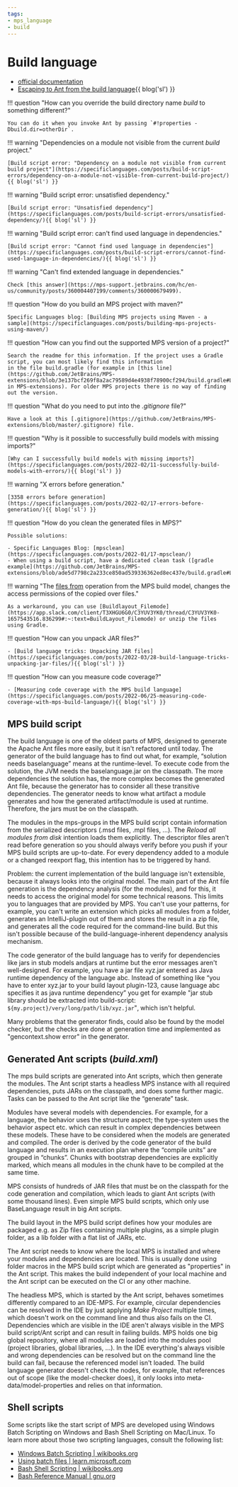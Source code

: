 ```yaml
---
tags:
- mps_language
- build
---
```


# Build language

- [official documentation](https://www.jetbrains.com/help/mps/build-language.html)
- [Escaping to Ant from the build language](https://specificlanguages.com/posts/2022-03/24-escaping-to-ant-from-build-language/){{ blog('sl') }}

!!! question "How can you override the build directory name *build* to something different?"

    You can do it when you invoke Ant by passing `#!properties -Dbuild.dir=otherDir`.

!!! warning "Dependencies on a module not visible from the current *build* project."

    [Build script error: "Dependency on a module not visible from current build project"](https://specificlanguages.com/posts/build-script-errors/dependency-on-a-module-not-visible-from-current-build-project/){{ blog('sl') }}

!!! warning "Build script error: unsatisfied dependency."

    [Build script error: "Unsatisfied dependency"](https://specificlanguages.com/posts/build-script-errors/unsatisfied-dependency/){{ blog('sl') }}

!!! warning "Build script error: can't find used language in dependencies."
    
    [Build script error: "Cannot find used language in dependencies"](https://specificlanguages.com/posts/build-script-errors/cannot-find-used-language-in-dependencies/){{ blog('sl') }}

!!! warning "Can't find extended language in dependencies."
    
    Check [this answer](https://mps-support.jetbrains.com/hc/en-us/community/posts/360004407199/comments/360000679499).

!!! question "How do you build an MPS project with maven?" 

    Specific Languages blog: [Building MPS projects using Maven - a sample](https://specificlanguages.com/posts/building-mps-projects-using-maven/)

!!! question "How can you find out the supported MPS version of a project?"

    Search the readme for this information. If the project uses a Gradle script, you can most likely find this information
    in the file build.gradle (for example in [this line](https://github.com/JetBrains/MPS-extensions/blob/3e137bcf269f8a2ac79589d4e4938f78900cf294/build.gradle#L81)
    in MPS-extensions). For older MPS projects there is no way of finding out the version.

!!! question "What do you need to put into the *\.gitignore* file?"

    Have a look at this [.gitignore](https://github.com/JetBrains/MPS-extensions/blob/master/.gitignore) file.

!!! question "Why is it possible to successfully build models with missing imports?"

    [Why can I successfully build models with missing imports?](https://specificlanguages.com/posts/2022-02/11-successfully-build-models-with-errors/){{ blog('sl') }}

!!! warning "X errors before generation."
    
    [3358 errors before generation](https://specificlanguages.com/posts/2022-02/17-errors-before-generation/){{ blog('sl') }}

!!! question "How do you clean the generated files in MPS?"

    Possible solutions:

    - Specific Languages Blog: [mpsclean](https://specificlanguages.com/posts/2022-01/17-mpsclean/)
    - When using a build script, have a dedicated clean task ([gradle example](https://github.com/JetBrains/MPS-extensions/blob/ade5d7798c2a233ce850ad539336362ed8ec437e/build.gradle#L272)).

!!! warning "The [files from](http://127.0.0.1:63320/node?ref=r%3Ae9081cad-d8c3-45f2-b4ad-1dabd5ff82af%28jetbrains.mps.build.structure%29%2F2750015747481074431) operation from the MPS build model, changes the access permissions of the copied over files."

    As a workaround, you can use [Buildlayout_Filemode](https://app.slack.com/client/T3XHGU6G0/C3YUV3YK0/thread/C3YUV3YK0-1657543516.836299#:~:text=BuildLayout_Filemode) or unzip the files using Gradle.

!!! question "How can you unpack JAR files?"

    - [Build language tricks: Unpacking JAR files](https://specificlanguages.com/posts/2022-03/28-build-language-tricks-unpacking-jar-files/){{ blog('sl') }}

!!! question "How can you measure code coverage?"

    - [Measuring code coverage with the MPS build language](https://specificlanguages.com/posts/2022-06/25-measuring-code-coverage-with-mps-build-language/){{ blog('sl') }}

## MPS build script

The build language is one of the oldest parts of MPS, designed to generate the Apache Ant files more easily, but it isn't refactored until today. The generator of the build language has to find out what, for example, “solution needs baselanguage” means at the runtime-level. To execute code from the solution, the JVM needs the baselanguage.jar on the classpath. The more dependencies the solution has, the more complex becomes the generated Ant file, because the generator has to consider all these transitive dependencies. The generator needs to know what artifact a module generates and how the generated artifact/module is used at runtime. Therefore, the jars must be on the classpath.

The modules in the mps-groups in the MPS build script contain information from the serialized descriptors (.msd files, .mpl files, …). The *Reload all modules from disk* intention loads them explicitly. The descriptor files aren't read before generation so you should always verify before you push if your MPS build scripts are up-to-date. For every dependency added to a module or a changed reexport flag, this intention has to be triggered by hand.

Problem: the current implementation of the build language isn't extensible, because it always looks into the original model. The main part of the Ant file generation is the dependency analysis (for the modules), and for this, it needs to access the original model for some technical reasons. This limits you to languages that are provided by MPS. You can't use your patterns, for example, you can't write an extension which picks all modules from a folder, generates an IntelliJ-plugin out of them and stores the result in a zip file, and generates all the code required for the command-line build. But this isn't possible because of the build-language-inherent dependency analysis mechanism.

The code generator of the build language has to verify for dependencies like jars in stub models andjars at runtime but the error messages aren't well-designed. For example, you have a jar file xyz.jar entered as Java runtime dependency of the language abc. Instead of something like “you have to enter xyz.jar to your build layout plugin-123, cause language abc specifies it as java runtime dependency” you get for example "jar stub library should be extracted into build-script: `${my.project}/very/long/path/lib/xyz.jar`"‚ which isn't helpful.

Many problems that the generator finds, could also be found by the model checker, but the checks are done at generation time and implemented as "gencontext.show error" in the generator.

## Generated Ant scripts (*build.xml*)

The mps build scripts are generated into Ant scripts, which then generate the modules.
The Ant script starts a headless MPS instance with all required dependencies, puts JARs on the classpath, and does some further magic.
Tasks can be passed to the Ant script like the “generate” task.

Modules have several models with dependencies. For example, for a language, the behavior uses the structure aspect; the type-system uses the behavior aspect etc. which can result in complex dependencies between these models. These have to be considered when the models are generated and compiled. The order is derived by the code generator of the build language and results in an execution plan where the “compile units” are grouped in “chunks”. Chunks with bootstrap dependencies are explicitly marked, which means all modules in the chunk have to be compiled at the same time.

MPS consists of hundreds of JAR files that must be on the classpath for the code generation and compilation, which leads to giant Ant scripts (with some thousand lines). Even simple MPS build scripts, which only use BaseLanguage result in big Ant scripts.

The build layout in the MPS build script defines how your modules are packaged e.g. as Zip files containing multiple plugins, as a simple plugin folder, as a lib folder with a flat list of JARs, etc.

The Ant script needs to know where the local MPS is installed and where your modules and dependencies are located. This is usually done using folder macros in the MPS build script which are generated as "properties" in the Ant script. This makes the build independent of your local machine and the Ant script can be executed on the CI or any other machine.

The headless MPS, which is started by the Ant script, behaves sometimes differently compared to an IDE-MPS. For example, circular dependencies can be resolved in the IDE by just applying *Make Project* multiple times, which doesn't work on the command line and thus also fails on the CI.
Dependencies which are visible in the IDE aren't always visible in the MPS build script/Ant script and can result in failing builds. MPS holds one big global repository, where all modules are loaded into the modules pool (project libraries, global libraries, …). In the IDE everything's always visible and wrong dependencies can be resolved but on the command line the build can fail, because the referenced model isn't loaded. The build language generator doesn't check the nodes, for example, that references out of scope (like the model-checker does), it only looks into meta-data/model-properties and relies on that information.

## Shell scripts

Some scripts like the start script of MPS are developed using Windows Batch Scripting on Windows and Bash Shell Scripting on Mac/Linux. To learn more about
those two scripting languages, consult the following list:

- [Windows Batch Scripting | wikibooks.org](https://en.wikibooks.org/wiki/Windows_Batch_Scripting)
- [Using batch files | learn.microsoft.com](https://learn.microsoft.com/en-us/previous-versions/windows/it-pro/windows-xp/bb490869(v=technet.10))
- [Bash Shell Scripting | wikibooks.org](https://en.wikibooks.org/wiki/Bash_Shell_Scripting)
- [Bash Reference Manual | gnu.org](https://www.gnu.org/software/bash/manual/bash.html)
